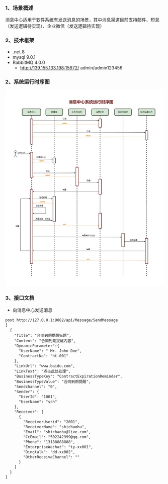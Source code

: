 ### 1、场景概述
消息中心适用于软件系统有发送消息的场景，其中消息渠道目前支持邮件、短息（发送逻辑待实现）、企业微信（发送逻辑待实现）
### 2、技术框架
- .net 8
- mysql 9.0.1
- RabbitMQ 4.0.0
  - http://139.155.133.198:15672/ admin/admin123456
### 2、系统运行时序图
![alt text](消息中心系统运行时序图.jpg)
### 3、接口文档
- 向消息中心发送消息
```
post http://127.0.0.1:9082/api/Message/SendMessage
[
  {
    "Title": "合同到期提醒标题",
    "Content": "合同到期提醒内容",
    "DynamicParameter":{
      "UserName": " Mr. John Doe",
      "ContractNo": "ht-001"
    },
    "LinkUrl": "www.baidu.com",
    "LinkText": "点击此处处理",
    "BusinessTypeKey": "ContractExpirationReminder",
    "BusinessTypeValue": "合同到期提醒",
    "Sendchannel": "0",
    "Sender": {
      "UserId": "1001",
      "UserName": "sch"
    },
    "Receiver": [
      {
        "ReceiverUserid": "2001",
        "ReceiverName": "shichaohu",
        "Email": "shichaohu@live.com",
        "CcEmail": "502242999@qq.com",
        "Phone": "13188888888",
        "EnterpriseWechat": "ty-xx001",
        "Dingtalk": "dd-xx002",
        "OtherReceiveChannel": ""
      }
    ]
  }
]
```